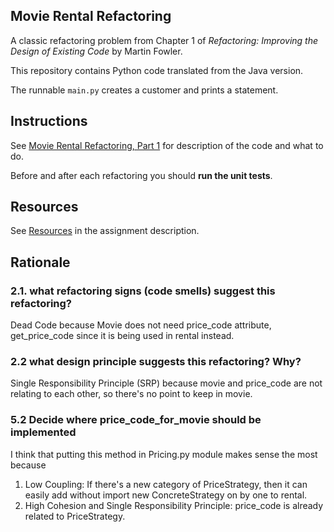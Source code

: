 ## Movie Rental Refactoring

A classic refactoring problem from Chapter 1 of
_Refactoring: Improving the Design of Existing Code_ by Martin Fowler.  

This repository contains Python code translated from the Java version.

The runnable `main.py` creates a customer and prints a statement.


## Instructions

See [Movie Rental Refactoring, Part 1](https://cpske.github.io/ISP/assignment/movierental/movierental-part1) for description of the code and what to do.

Before and after each refactoring you should **run the unit tests**.

## Resources

See [Resources](https://cpske.github.io/ISP/assignment/movierental/movierental-part1#resources) in the assignment description.

## Rationale

### 2.1. what refactoring signs (code smells) suggest this refactoring?
Dead Code because Movie does not need price_code attribute, get_price_code since it is being used in rental instead.
### 2.2 what design principle suggests this refactoring? Why?
Single Responsibility Principle (SRP) because movie and price_code are not relating to each other, so there's no point to keep in movie.

### 5.2 Decide where price_code_for_movie should be implemented
I think that putting this method in Pricing.py module makes sense the most because
1. Low Coupling: If there's a new category of PriceStrategy, then it can easily add without import new ConcreteStrategy on by one to rental.
2. High Cohesion and Single Responsibility Principle: price_code is already related to PriceStrategy.




